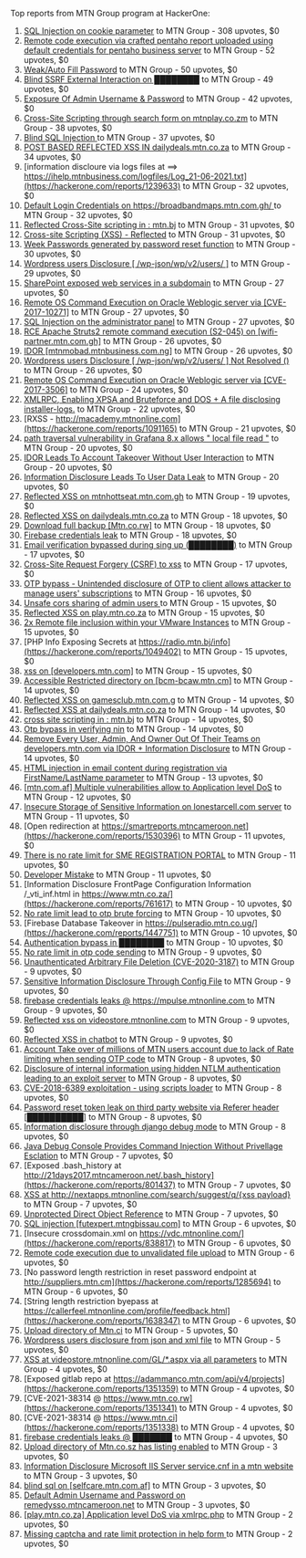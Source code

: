 Top reports from MTN Group program at HackerOne:

1. [ SQL Injection on cookie parameter](https://hackerone.com/reports/761304) to MTN Group - 308 upvotes, $0
2. [Remote code execution via crafted pentaho report uploaded using default credentials for pentaho business server](https://hackerone.com/reports/1677047) to MTN Group - 52 upvotes, $0
3. [Weak/Auto Fill Password](https://hackerone.com/reports/817331) to MTN Group - 50 upvotes, $0
4. [Blind SSRF External Interaction on ████████](https://hackerone.com/reports/1220688) to MTN Group - 49 upvotes, $0
5. [Exposure Of Admin Username & Password](https://hackerone.com/reports/1703733) to MTN Group - 42 upvotes, $0
6. [Cross-Site Scripting through search form on mtnplay.co.zm](https://hackerone.com/reports/761573) to MTN Group - 38 upvotes, $0
7. [Blind SQL Injection ](https://hackerone.com/reports/1069531) to MTN Group - 37 upvotes, $0
8. [POST BASED REFLECTED XSS IN dailydeals.mtn.co.za](https://hackerone.com/reports/1451394) to MTN Group - 34 upvotes, $0
9. [information discloure via logs files at ==\> https://ihelp.mtnbusiness.com/logfiles/Log_21-06-2021.txt](https://hackerone.com/reports/1239633) to MTN Group - 32 upvotes, $0
10. [Default Login Credentials on https://broadbandmaps.mtn.com.gh/ ](https://hackerone.com/reports/1297480) to MTN Group - 32 upvotes, $0
11. [Reflected Cross-Site scripting in : mtn.bj](https://hackerone.com/reports/1264832) to MTN Group - 31 upvotes, $0
12. [Cross-site Scripting (XSS) - Reflected](https://hackerone.com/reports/1183336) to MTN Group - 31 upvotes, $0
13. [Week Passwords generated by password reset function](https://hackerone.com/reports/765031) to MTN Group - 30 upvotes, $0
14. [Wordpress users Disclosure [ /wp-json/wp/v2/users/ ]](https://hackerone.com/reports/1735586) to MTN Group - 29 upvotes, $0
15. [SharePoint exposed web services in a  subdomain](https://hackerone.com/reports/761158) to MTN Group - 27 upvotes, $0
16. [Remote OS Command Execution on Oracle Weblogic server via [CVE-2017-10271]](https://hackerone.com/reports/810755) to MTN Group - 27 upvotes, $0
17. [SQL Injection on the administrator panel](https://hackerone.com/reports/865436) to MTN Group - 27 upvotes, $0
18. [RCE Apache Struts2 remote command execution (S2-045) on [wifi-partner.mtn.com.gh]](https://hackerone.com/reports/1070532) to MTN Group - 26 upvotes, $0
19. [IDOR  [mtnmobad.mtnbusiness.com.ng]](https://hackerone.com/reports/1698006) to MTN Group - 26 upvotes, $0
20. [Wordpress users Disclosure [ /wp-json/wp/v2/users/ ]  Not Resolved () ](https://hackerone.com/reports/1784999) to MTN Group - 26 upvotes, $0
21. [Remote OS Command Execution on Oracle Weblogic server via [CVE-2017-3506]](https://hackerone.com/reports/810778) to MTN Group - 24 upvotes, $0
22. [XMLRPC, Enabling XPSA and Bruteforce and DOS + A file disclosing installer-logs.](https://hackerone.com/reports/865875) to MTN Group - 22 upvotes, $0
23. [RXSS - http://macademy.mtnonline.com](https://hackerone.com/reports/1091165) to MTN Group - 21 upvotes, $0
24. [path traversal vulnerability in Grafana 8.x allows " local file read "](https://hackerone.com/reports/1427086) to MTN Group - 20 upvotes, $0
25. [IDOR Leads To Account Takeover Without User Interaction](https://hackerone.com/reports/1272478) to MTN Group - 20 upvotes, $0
26. [Information Disclosure Leads To User Data Leak](https://hackerone.com/reports/1541660) to MTN Group - 20 upvotes, $0
27. [Reflected XSS on mtnhottseat.mtn.com.gh](https://hackerone.com/reports/1069527) to MTN Group - 19 upvotes, $0
28. [Reflected XSS on dailydeals.mtn.co.za](https://hackerone.com/reports/1212235) to MTN Group - 18 upvotes, $0
29. [Download full backup  [Mtn.co.rw]](https://hackerone.com/reports/1516520) to MTN Group - 18 upvotes, $0
30. [Firebase credentials leak](https://hackerone.com/reports/1691888) to MTN Group - 18 upvotes, $0
31. [Email verification bypassed during sing up (████████)](https://hackerone.com/reports/1182016) to MTN Group - 17 upvotes, $0
32. [Cross-Site Request Forgery (CSRF) to xss](https://hackerone.com/reports/1183241) to MTN Group - 17 upvotes, $0
33. [OTP bypass - Unintended disclosure of OTP to client allows attacker to manage users' subscriptions](https://hackerone.com/reports/777957) to MTN Group - 16 upvotes, $0
34. [Unsafe cors sharing of admin users ](https://hackerone.com/reports/772744) to MTN Group - 15 upvotes, $0
35. [Reflected XSS on play.mtn.co.za](https://hackerone.com/reports/1061199) to MTN Group - 15 upvotes, $0
36. [2x Remote file inclusion within your VMware Instances](https://hackerone.com/reports/1069105) to MTN Group - 15 upvotes, $0
37. [PHP Info Exposing Secrets at https://radio.mtn.bj/info](https://hackerone.com/reports/1049402) to MTN Group - 15 upvotes, $0
38. [xss on [developers.mtn.com]](https://hackerone.com/reports/924851) to MTN Group - 15 upvotes, $0
39. [Accessible Restricted directory on [bcm-bcaw.mtn.cm]](https://hackerone.com/reports/789388) to MTN Group - 14 upvotes, $0
40. [Reflected XSS on gamesclub.mtn.com.g](https://hackerone.com/reports/1069528) to MTN Group - 14 upvotes, $0
41. [Reflected XSS at dailydeals.mtn.co.za](https://hackerone.com/reports/1210921) to MTN Group - 14 upvotes, $0
42. [cross site scripting in : mtn.bj](https://hackerone.com/reports/1264834) to MTN Group - 14 upvotes, $0
43. [Otp  bypass in verifying nin](https://hackerone.com/reports/1314172) to MTN Group - 14 upvotes, $0
44. [Remove Every User, Admin, And Owner Out Of Their Teams on developers.mtn.com via IDOR + Information Disclosure](https://hackerone.com/reports/1448550) to MTN Group - 14 upvotes, $0
45. [HTML injection in email content during registration via FirstName/LastName parameter](https://hackerone.com/reports/1256496) to MTN Group - 13 upvotes, $0
46. [[mtn.com.af] Multiple vulnerabilities allow to Application level DoS](https://hackerone.com/reports/946578) to MTN Group - 12 upvotes, $0
47. [Insecure Storage of Sensitive Information on lonestarcell.com server](https://hackerone.com/reports/1482830) to MTN Group - 11 upvotes, $0
48. [Open redirection at https://smartreports.mtncameroon.net](https://hackerone.com/reports/1530396) to MTN Group - 11 upvotes, $0
49. [There is no rate limit for SME REGISTRATION PORTAL](https://hackerone.com/reports/1305766) to MTN Group - 11 upvotes, $0
50. [Developer Mistake](https://hackerone.com/reports/1058135) to MTN Group - 11 upvotes, $0
51. [Information Disclosure FrontPage Configuration Information /_vti_inf.html in https://www.mtn.co.za/](https://hackerone.com/reports/761617) to MTN Group - 10 upvotes, $0
52. [No rate limit lead to otp brute forcing](https://hackerone.com/reports/1060541) to MTN Group - 10 upvotes, $0
53. [Firebase Database Takeover in https://pulseradio.mtn.co.ug/](https://hackerone.com/reports/1447751) to MTN Group - 10 upvotes, $0
54. [Authentication bypass in ████████](https://hackerone.com/reports/1747146) to MTN Group - 10 upvotes, $0
55. [No rate limit in otp code sending](https://hackerone.com/reports/1060518) to MTN Group - 9 upvotes, $0
56. [Unauthenticated Arbitrary File Deletion (CVE-2020-3187)](https://hackerone.com/reports/1056611) to MTN Group - 9 upvotes, $0
57. [Sensitive Information Disclosure Through Config File](https://hackerone.com/reports/1397788) to MTN Group - 9 upvotes, $0
58. [firebase credentials leaks @ https://mpulse.mtnonline.com ](https://hackerone.com/reports/1351329) to MTN Group - 9 upvotes, $0
59. [Reflected xss on videostore.mtnonline.com](https://hackerone.com/reports/1646248) to MTN Group - 9 upvotes, $0
60. [Reflected XSS in chatbot](https://hackerone.com/reports/1735622) to MTN Group - 9 upvotes, $0
61. [Account Take over of millions of  MTN users account due to lack of Rate limiting when sending OTP code](https://hackerone.com/reports/761000) to MTN Group - 8 upvotes, $0
62. [Disclosure of internal information using hidden NTLM authentication leading to an exploit server](https://hackerone.com/reports/853284) to MTN Group - 8 upvotes, $0
63. [CVE-2018-6389 exploitation - using scripts loader](https://hackerone.com/reports/925425) to MTN Group - 8 upvotes, $0
64. [Password reset token leak on third party website via Referer header [██████████]](https://hackerone.com/reports/1320242) to MTN Group - 8 upvotes, $0
65. [Information disclosure through django debug mode](https://hackerone.com/reports/1434276) to MTN Group - 8 upvotes, $0
66. [Java Debug Console Provides Command Injection Without Privellage Esclation](https://hackerone.com/reports/767482) to MTN Group - 7 upvotes, $0
67. [Exposed .bash_history at http://21days2017.mtncameroon.net/.bash_history](https://hackerone.com/reports/801437) to MTN Group - 7 upvotes, $0
68. [XSS at http://nextapps.mtnonline.com/search/suggest/q/{xss payload}](https://hackerone.com/reports/1244722) to MTN Group - 7 upvotes, $0
69. [Unprotected Direct Object Reference](https://hackerone.com/reports/1536936) to MTN Group - 7 upvotes, $0
70. [SQL injection [futexpert.mtngbissau.com]](https://hackerone.com/reports/924855) to MTN Group - 6 upvotes, $0
71. [Insecure crossdomain.xml on https://vdc.mtnonline.com/](https://hackerone.com/reports/838817) to MTN Group - 6 upvotes, $0
72. [Remote code execution due to unvalidated file upload](https://hackerone.com/reports/1164452) to MTN Group - 6 upvotes, $0
73. [No password length restriction in reset password endpoint at http://suppliers.mtn.cm](https://hackerone.com/reports/1285694) to MTN Group - 6 upvotes, $0
74. [String length restriction byepass at https://callerfeel.mtnonline.com/profile/feedback.html](https://hackerone.com/reports/1638347) to MTN Group - 6 upvotes, $0
75. [Upload directory of Mtn.ci](https://hackerone.com/reports/762118) to MTN Group - 5 upvotes, $0
76. [Wordpress users disclosure from json and xml file](https://hackerone.com/reports/1408589) to MTN Group - 5 upvotes, $0
77. [XSS at videostore.mtnonline.com/GL/*.aspx via all parameters](https://hackerone.com/reports/1244731) to MTN Group - 4 upvotes, $0
78. [Exposed gitlab repo at https://adammanco.mtn.com/api/v4/projects](https://hackerone.com/reports/1351359) to MTN Group - 4 upvotes, $0
79. [CVE-2021-38314 @ https://www.mtn.co.rw](https://hackerone.com/reports/1351341) to MTN Group - 4 upvotes, $0
80. [CVE-2021-38314  @ https://www.mtn.ci](https://hackerone.com/reports/1351338) to MTN Group - 4 upvotes, $0
81. [firebase credentials leaks @ ███████](https://hackerone.com/reports/1351326) to MTN Group - 4 upvotes, $0
82. [Upload directory of Mtn.co.sz has listing enabled](https://hackerone.com/reports/760484) to MTN Group - 3 upvotes, $0
83. [Information Disclosure Microsoft IIS Server service.cnf in a mtn website](https://hackerone.com/reports/767066) to MTN Group - 3 upvotes, $0
84. [blind sql on [selfcare.mtn.com.af]](https://hackerone.com/reports/925007) to MTN Group - 3 upvotes, $0
85. [Default Admin Username and Password on remedysso.mtncameroon.net](https://hackerone.com/reports/1397786) to MTN Group - 3 upvotes, $0
86. [[play.mtn.co.za] Application level DoS via xmlrpc.php](https://hackerone.com/reports/925519) to MTN Group - 2 upvotes, $0
87. [Missing captcha and rate limit protection in help form ](https://hackerone.com/reports/1165223) to MTN Group - 2 upvotes, $0
